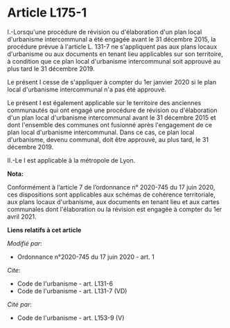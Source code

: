 # Article L175-1

I.-Lorsqu'une procédure de révision ou d'élaboration d'un plan local d'urbanisme intercommunal a été engagée avant le 31
décembre 2015, la procédure prévue à l'article L. 131-7 ne s'appliquent pas aux plans locaux d'urbanisme ou aux documents en
tenant lieu applicables sur son territoire, à condition que ce plan local d'urbanisme intercommunal soit approuvé au plus
tard le 31 décembre 2019.

Le présent I cesse de s'appliquer à compter du 1er janvier 2020 si le plan local d'urbanisme intercommunal n'a pas été
approuvé.

Le présent I est également applicable sur le territoire des anciennes communautés qui ont engagé une procédure de révision ou
d'élaboration d'un plan local d'urbanisme intercommunal avant le 31 décembre 2015 et dont l'ensemble des communes ont
fusionné après l'engagement de ce plan local d'urbanisme intercommunal. Dans ce cas, ce plan local d'urbanisme, devenu
communal, doit être approuvé, au plus tard, le 31 décembre 2019.

II.-Le I est applicable à la métropole de Lyon.

**Nota:**

Conformément à l’article 7 de l’ordonnance n° 2020-745 du 17 juin 2020, ces dispositions sont applicables aux schémas de
cohérence territoriale, aux plans locaux d'urbanisme, aux documents en tenant lieu et aux cartes communales dont
l'élaboration ou la révision est engagée à compter du 1er avril 2021.

**Liens relatifs à cet article**

_Modifié par_:

  - Ordonnance n°2020-745 du 17 juin 2020 - art. 1

_Cite_:

  - Code de l'urbanisme - art. L131-6
  - Code de l'urbanisme - art. L131-7 (VD)

_Cité par_:

  - Code de l'urbanisme - art. L153-9 (V)
